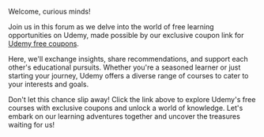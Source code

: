 Welcome, curious minds!

Join us in this forum as we delve into the world of free learning opportunities on Udemy, made possible by our exclusive coupon link for [Udemy free coupons](https://www.korshub.com/courses/platform/udemy-coupons
).

Here, we'll exchange insights, share recommendations, and support each other's educational pursuits. Whether you're a seasoned learner or just starting your journey, Udemy offers a diverse range of courses to cater to your interests and goals.

Don't let this chance slip away! Click the link above to explore Udemy's free courses with exclusive coupons and unlock a world of knowledge. Let's embark on our learning adventures together and uncover the treasures waiting for us!

